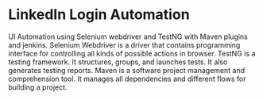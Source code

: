 # LinkedIn Login Automation

UI Automation using Selenium webdriver and TestNG with Maven plugins and jenkins.
Selenium Webdriver is a driver that contains programming interface for controlling all kinds of possible actions in browser.
TestNG is a testing framework. It structures, groups, and launches tests. It also generates testing reports.
Maven is a software project management and comprehension tool. It manages all dependencies and different flows for building a project.
